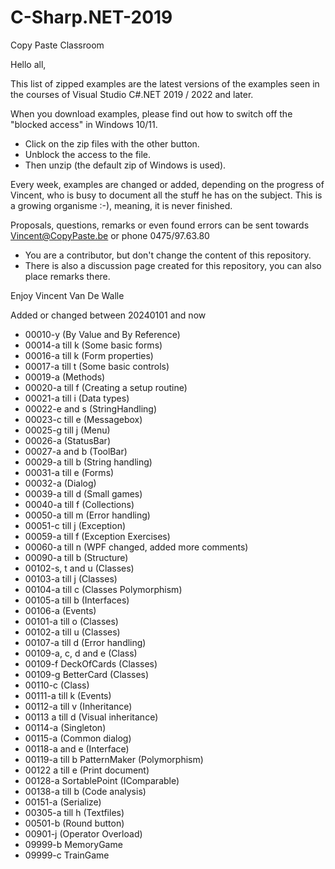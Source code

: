 # C-Sharp.NET-2019
Copy Paste Classroom

Hello all,

This list of zipped examples are the latest versions of the examples seen in the courses of Visual Studio C#.NET 2019 / 2022 and later.

When you download examples, please find out how to switch off the "blocked access" in Windows 10/11.
- Click on the zip files with the other button.
- Unblock the access to the file.
- Then unzip (the default zip of Windows is used).

Every week, examples are changed or added, depending on the progress of Vincent, who is busy to document all the stuff he has on the subject.
This is a growing organisme :-), meaning, it is never finished.

Proposals, questions, remarks or even found errors can be sent towards Vincent@CopyPaste.be or phone 0475/97.63.80
- You are a contributor, but don't change the content of this repository.
- There is also a discussion page created for this repository, you can also place remarks there.

Enjoy
Vincent Van De Walle

Added or changed between 20240101 and now 
- 00010-y (By Value and By Reference)
- 00014-a till k (Some basic forms)
- 00016-a till k (Form properties)
- 00017-a till t (Some basic controls)
- 00019-a (Methods)
- 00020-a till f (Creating a setup routine)
- 00021-a till i (Data types)
- 00022-e and s (StringHandling)
- 00023-c till e (Messagebox)
- 00025-g till j (Menu)
- 00026-a (StatusBar)
- 00027-a and b (ToolBar)
- 00029-a till b (String handling)
- 00031-a till e (Forms)
- 00032-a (Dialog)
- 00039-a till d (Small games)
- 00040-a till f (Collections)
- 00050-a till m (Error handling)
- 00051-c till j (Exception)
- 00059-a till f (Exception Exercises)
- 00060-a till n (WPF changed, added more comments)
- 00090-a till b (Structure)
- 00102-s, t and u (Classes)
- 00103-a till j (Classes)
- 00104-a till c (Classes Polymorphism)
- 00105-a till b (Interfaces)
- 00106-a (Events)
- 00101-a till o (Classes)
- 00102-a till u (Classes)
- 00107-a till d (Error handling)
- 00109-a, c, d and e (Class)
- 00109-f DeckOfCards (Classes)
- 00109-g BetterCard (Classes)
- 00110-c (Class)
- 00111-a till k (Events)
- 00112-a till v (Inheritance)
- 00113 a till d (Visual inheritance)
- 00114-a (Singleton)
- 00115-a (Common dialog)
- 00118-a and e (Interface)
- 00119-a till b PatternMaker (Polymorphism)
- 00122 a till e (Print document)
- 00128-a SortablePoint (IComparable)
- 00138-a till b (Code analysis)
- 00151-a (Serialize)
- 00305-a till h (Textfiles)
- 00501-b (Round button)
- 00901-j (Operator Overload)
- 09999-b MemoryGame
- 09999-c TrainGame
